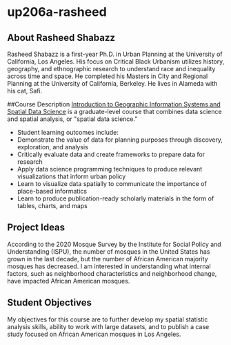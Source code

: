 # up206a-rasheed
## About Rasheed Shabazz
Rasheed Shabazz is a first-year Ph.D. in Urban Planning at the University of California, Los Angeles. His focus on Critical Black Urbanism utilizes history, geography, and ethnographic research to understand race and inequality across time and space. He completed his Masters in City and Regional Planning at the University of California, Berkeley. He lives in Alameda with his cat, Safi.

##Course Description
[Introduction to Geographic Information Systems and Spatial Data Science](https://github.com/yohman/22W-UP206A) is a graduate-level course that combines data science and spatial analysis, or "spatial data science." 
- Student learning outcomes include:
- Demonstrate the value of data for planning purposes through discovery, exploration, and analysis
- Critically evaluate data and create frameworks to prepare data for research
- Apply data science programming techniques to produce relevant visualizations that inform urban policy
- Learn to visualize data spatially to communicate the importance of place-based informatics
- Learn to produce publication-ready scholarly materials in the form of tables, charts, and maps
## Project Ideas
According to the 2020 Mosque Survey by the Institute for Social Policy and Understanding (ISPU), the number of mosques in the United States has grown in the last decade, but the number of African American majority mosques has decreased. I am interested in understanding what internal factors, such as neighborhood characteristics and neighborhood change, have impacted African American mosques. 
## Student Objectives
My objectives for this course are to further develop my spatial statistic analysis skills, ability to work with large datasets, and to publish a case study focused on African American mosques in Los Angeles.
